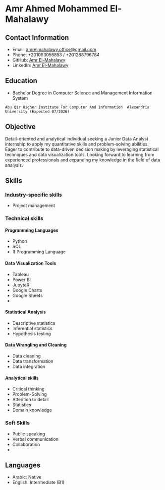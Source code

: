 # Amr Ahmed Mohammed El-Mahalawy

## Contact Information
- Email: amrelmahalawy.office@gmail.com
- Phone: +201093056853 / +201288796784
- GitHub: [Amr El-Mahalawy](https://github.com/amrelmahalawy)
- LinkedIn: [Amr El-Mahalawy](https://www.linkedin.com/in/amrelmahalawy)

## Education
- Bachelor Degree in Computer Science and Management Information System 
  
`` Abu Qir Higher Institute For Computer And Information 
Alexandria University (Expected 07/2026) ``  

## Objective
Detail-oriented and analytical individual seeking a Junior Data Analyst internship to apply my quantitative skills and problem-solving abilities. Eager to contribute to data-driven decision making by leveraging statistical techniques and data visualization tools. Looking forward to learning from experienced professionals and expanding my knowledge in the field of data analysis.
## Skills
### Industry-specific skills
- Project management
### Technical skills
#### Programming Languages
- Python
- SQL
- R Programming Language
#### Data Visualization Tools
- Tableau
- Power BI
- JupyteR
- Google Charts
- Google Sheets
- 
#### Statistical Analysis
- Descriptive statistics
- Inferential statistics
- Hypothesis testing
#### Data Wrangling and Cleaning
- Data cleaning
- Data transformation
- Data integration
#### Analytical skills
- Critical thinking
- Problem-Solving
- Attention to detail
- Statistics
- Domain knowledge
  
### Soft Skills
- Public speaking
- Verbal communication
- Collaboration
- 


## Languages
- Arabic: Native
- English: Intermediate (B1)
